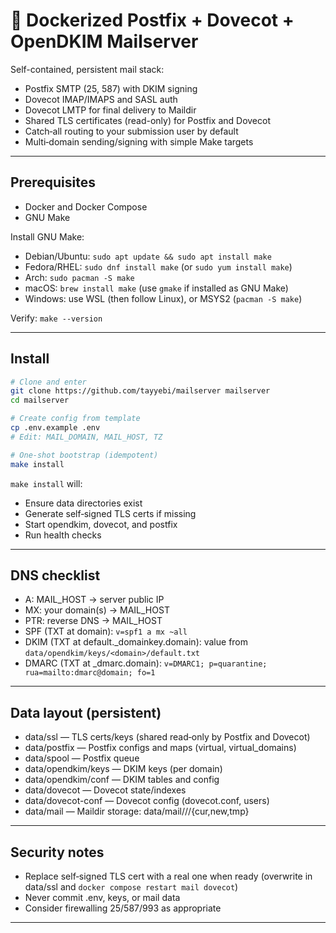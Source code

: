 # 📧 Dockerized Postfix + Dovecot + OpenDKIM Mailserver

Self-contained, persistent mail stack:
- Postfix SMTP (25, 587) with DKIM signing
- Dovecot IMAP/IMAPS and SASL auth
- Dovecot LMTP for final delivery to Maildir
- Shared TLS certificates (read-only) for Postfix and Dovecot
- Catch‑all routing to your submission user by default
- Multi‑domain sending/signing with simple Make targets

---

## Prerequisites

- Docker and Docker Compose
- GNU Make

Install GNU Make:
- Debian/Ubuntu: `sudo apt update && sudo apt install make`
- Fedora/RHEL: `sudo dnf install make` (or `sudo yum install make`)
- Arch: `sudo pacman -S make`
- macOS: `brew install make` (use `gmake` if installed as GNU Make)
- Windows: use WSL (then follow Linux), or MSYS2 (`pacman -S make`)

Verify: `make --version`

---

## Install

```bash
# Clone and enter
git clone https://github.com/tayyebi/mailserver mailserver
cd mailserver

# Create config from template
cp .env.example .env
# Edit: MAIL_DOMAIN, MAIL_HOST, TZ

# One‑shot bootstrap (idempotent)
make install
```

`make install` will:
- Ensure data directories exist
- Generate self‑signed TLS certs if missing
- Start opendkim, dovecot, and postfix
- Run health checks

---

## DNS checklist

- A: MAIL_HOST → server public IP
- MX: your domain(s) → MAIL_HOST
- PTR: reverse DNS → MAIL_HOST
- SPF (TXT at domain): `v=spf1 a mx ~all`
- DKIM (TXT at default._domainkey.domain): value from `data/opendkim/keys/<domain>/default.txt`
- DMARC (TXT at _dmarc.domain): `v=DMARC1; p=quarantine; rua=mailto:dmarc@domain; fo=1`

---

## Data layout (persistent)

- data/ssl — TLS certs/keys (shared read‑only by Postfix and Dovecot)
- data/postfix — Postfix configs and maps (virtual, virtual_domains)
- data/spool — Postfix queue
- data/opendkim/keys — DKIM keys (per domain)
- data/opendkim/conf — DKIM tables and config
- data/dovecot — Dovecot state/indexes
- data/dovecot-conf — Dovecot config (dovecot.conf, users)
- data/mail — Maildir storage: data/mail/<domain>/<user>/{cur,new,tmp}

---

## Security notes

- Replace self‑signed TLS cert with a real one when ready (overwrite in data/ssl and `docker compose restart mail dovecot`)
- Never commit .env, keys, or mail data
- Consider firewalling 25/587/993 as appropriate

---